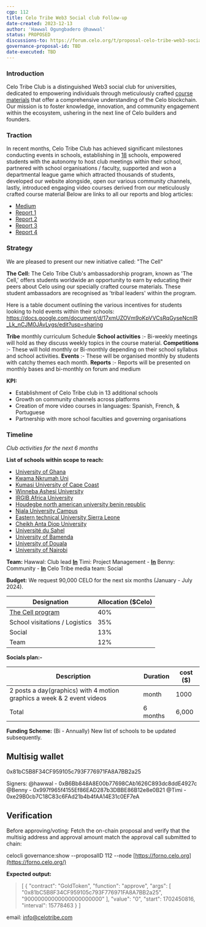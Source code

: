 ```yaml
---
cgp: 112
title: Celo Tribe Web3 Social club Follow-up
date-created: 2023-12-13
author: 'Hawwal Ogungbadero @hawwal'
status: PROPOSED
discussions-to: https://forum.celo.org/t/proposal-celo-tribe-web3-social-club-for-universities/4861/22?u=hawwal
governance-proposal-id: TBD
date-executed: TBD
---
```


### Introduction
Celo Tribe Club is a distinguished Web3 social club for universities, dedicated to empowering individuals through meticulously crafted [course materials](https://docs.google.com/document/d/17AnuW31fIXNZ9d3len6wkK5lsZg1rFiOtxES9rhchLs/edit?usp=sharing) that offer a comprehensive understanding of the Celo blockchain. Our mission is to foster knowledge, innovation, and community engagement within the ecosystem, ushering in the next line of Celo builders and founders. 

### Traction
In recent months, Celo Tribe Club has achieved significant milestones conducting events in schools, establishing in [18](https://docs.google.com/document/d/1iTLf3_x346SeHHwpMN51TkRVvxPIMwLtsWxTfSG25pg/edit?usp=sharing) schools, empowered students with the autonomy to host club meetings within their school, partnered with school organisations / faculty, supported and won a departmental league game which attracted thousands of students, developed our website alongside, open our various community channels, lastly, introduced engaging video courses derived from our meticulously crafted course material
Below are links to all our reports and blog articles:
* [Medium](https://medium.com/@celotribeclub)
* [Report 1](https://forum.celo.org/t/proposal-celo-tribe-web3-social-club-for-universities/4861/20?u=hawwal)
* [Report 2](https://forum.celo.org/t/proposal-celo-tribe-web3-social-club-for-universities/4861/21?u=hawwal)
* [Report 3](https://forum.celo.org/t/report-celo-tribe-club-september-october/6846?u=hawwal)
* [Report 4](https://forum.celo.org/t/report-celo-tribe-club-november-december-2023/7042?u=hawwal)

### Strategy
We are pleased to present our new initiative called: "The Cell"

**The Cell:**
The Celo Tribe Club's ambassadorship program, known as 'The Cell,' offers students worldwide an opportunity to earn by educating their peers about Celo using our specially crafted course materials. These student ambassadors are recognised as 'tribal leaders' within the program.

Here is a table document outlining the various incentives for students looking to hold events within their schools:
https://docs.google.com/document/d/17xmUZOVm9oKpVVCsRqGyseNcnIR_Lk_nCJM0JAvLygs/edit?usp=sharing

**Tribe** monthly curriculum Schedule
**School activities** :- Bi-weekly meetings will hold as they discuss weekly topics in the course material.
**Competitions** :- These will hold monthly or Bi-monthly depending on their school syllabus and school activities.
**Events** :- These will be organised monthly by students with catchy themes each month.
**Reports** :- Reports will be presented on monthly bases and bi-monthly on forum and medium

**KPI:**
* Establishment of Celo Tribe club in 13 additional schools
* Growth on community channels across platforms
* Creation of more video courses in languages: Spanish, French, & Portuguese
* Partnership with more school faculties and governing organisations

### Timeline
*Club activities for the next 6 months*

**List of schools within scope to reach:**
* [University of Ghana](https://www.ug.edu.gh/)
* [Kwama Nkrumah Uni](https://www.knust.edu.gh/)
* [Kumasi University of Cape Coast](https://ucc.edu.gh/)
* [Winneba Ashesi University](https://www.ashesi.edu.gh/)
* [IRGIB Africa University](https://irgibafrica.university/)
* [Houdegbe north american university benin republic](https://houdegbeuniversity.org/)
* [Njala University Campus](https://njala.edu.sl/admissions)
* [Eastern technical University Sierra Leone](https://www.etusl.edu.sl/)
* [Cheikh Anta Diop University](https://www.ucad.sn/)
* [Université du Sahel](https://www.universitesahel.net/)
* [University of Bamenda](https://uniba.cm/)
* [University of Douala](https://www.univ-douala.cm/)
* [University of Nairobi](https://www.uonbi.ac.ke/)

**Team:**
Hawwal: Club lead **[In](https://www.linkedin.com/in/hawwal/)**
Timi: Project Management - **[In](https://www.linkedin.com/in/timi-phoenix-b61a01110)**
Benny: Community - **[In](https://www.linkedin.com/in/benedicta-nweke-912a1a67)**
Celo Tribe media team: Social

**Budget:**
We request 90,000 CELO for the next six months (January - July 2024).

|Designation|Allocation ($Celo)|
| --- | --- |
|[The Cell program](https://docs.google.com/document/d/17xmUZOVm9oKpVVCsRqGyseNcnIR_Lk_nCJM0JAvLygs/edit?usp=sharing)|40%|
|School visitations / Logistics|35%|
|Social|13%|
|Team|12%|

**Socials plan:-**

|**Description**|**Duration**|**cost ($)**|
| --- | --- | --- |
|2 posts a day(graphics) with 4 motion graphics a week & 2 event videos|month|1000|
|Total|6 months|6,000|

**Funding Scheme:**
(Bi - Annually)
New list of schools to be updated subsequently.

## Multisig wallet

0x81bC5B8F34CF959105c793F776971FA8A7BB2a25

Signers:
@hawwal - 0xB6Bb848A8E00b77698CAb1626C893dc8ddE4927c
@Benny - 0x997f965f4155Ef86EAD287b3DBBE86B12e8e0B21
@Timi - 0xe29B0cb7C18C83c6FAd21b4b4fAA14E31c0EF7eA

## Verification
Before approving/voting: Fetch the on-chain proposal and verify that the multisig address and approval amount match the approval call submitted to chain:

celocli governance:show --proposalID 112 --node [https://forno.celo.org](https://forno.celo.org/)

**Expected output:**

> [ { "contract": "GoldToken", "function": "approve",
    "args": [
      "0x81bC5B8F34CF959105c793F776971FA8A7BB2a25",
      "90000000000000000000000"
    ], "value": "0",
    "start": 1702450816,
    "interval": 15778463
  }
]


email: [info@celotribe.com](mailto:info@celotribe.com)
